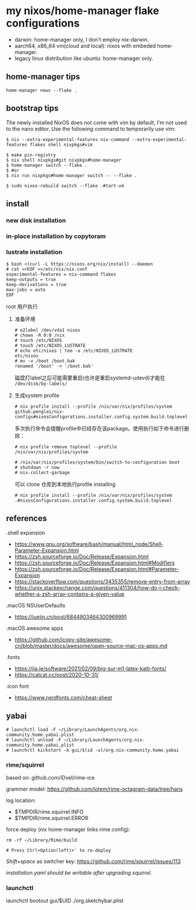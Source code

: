 # my nixos/home-manager flake configurations 

* darwin: home-manager only, I don't employ nix-darwin.
* aarch64, x86_64 vm(cloud and local): nixos with embeded home-manager.
* legacy linux distribution like ubuntu: home-manager only.

## home-manager tips

```
home-manager news --flake .
```

## bootstrap tips

The newly installed NixOS does not come with vim by default,
I'm not used to the nano editor. Use the following command to temporarily use vim:

```
$ nix --extra-experimental-features nix-command --extra-experimental-features flakes shell nixpkgs#vim
```

```
$ make pin-registry
$ nix shell nixpkgs#git nixpkgs#home-manager
$ home-manager switch --flake .
$ #or
$ nix run nixpkgs#home-manager switch -- --flake .

$ sudo nixos-rebuild switch --flake .#tart-vm
```

## install

### new disk installation

### in-place installation by copytoram

### lustrate installation


```
$ bash <(curl -L https://nixos.org/nix/install) --daemon
# cat <<EOF >>/etc/nix/nix.conf
experimental-features = nix-command flakes
keep-outputs = true
keep-derivations = true
max-jobs = auto
EOF
```

root 用户执行

1. 准备环境

    ```
    # e2label /dev/vda1 nixos
    # chown -R 0:0 /nix
    # touch /etc/NIXOS
    # touch /etc/NIXOS_LUSTRATE
    # echo etc/nixos | tee -a /etc/NIXOS_LUSTRATE
    etc/nixos
    # mv -v /boot /boot.bak
    renamed '/boot' -> '/boot.bak'
    ```

    磁盘打label之后可能需要重启(也许是重启systemd-udevd)才能在 `/dev/disk/by-labels/`

2. 生成system profile

    ```
    # nix profile install --profile /nix/var/nix/profiles/system github:penglei/nix-configs#nixosConfigurations.installer.config.system.build.toplevel
    ```

    多次执行命令会提醒profile中已经存在该package。使用执行如下命令进行删除：

    ```
    # nix profile remove toplevel --profile /nix/var/nix/profiles/system
    ```


    ```
    # /nix/var/nix/profiles/system/bin/switch-to-configuration boot
    # shutdown -r now
    # nix-collect-garbage
    ```

    可以 clone 仓库到本地执行profile installing

    ```
    # nix profile install --profile /nix/var/nix/profiles/system .#nixosConfigurations.installer.config.system.build.toplevel
    ```

## references

.shell expansion

* https://www.gnu.org/software/bash/manual/html_node/Shell-Parameter-Expansion.html
* https://zsh.sourceforge.io/Doc/Release/Expansion.html
* https://zsh.sourceforge.io/Doc/Release/Expansion.html#Modifiers
* https://zsh.sourceforge.io/Doc/Release/Expansion.html#Parameter-Expansion
* https://stackoverflow.com/questions/3435355/remove-entry-from-array
* https://unix.stackexchange.com/questions/411304/how-do-i-check-whether-a-zsh-array-contains-a-given-value


.macOS NSUserDefaults

* https://juejin.cn/post/6844903464300969991

.macOS awesome apps

* https://github.com/icopy-site/awesome-cn/blob/master/docs/awesome/open-source-mac-os-apps.md


.fonts

* https://jia.je/software/2021/02/09/big-sur-m1-latex-kaiti-fonts/
* https://catcat.cc/post/2020-10-31/

.icon font

* https://www.nerdfonts.com/cheat-sheet

## yabai

```
# launchctl load -F ~/Library/LaunchAgents/org.nix-community.home.yabai.plist
# launchctl unload -F ~/Library/LaunchAgents/org.nix-community.home.yabai.plist
# launchctl kickstart -k gui/$(id -u)/org.nix-community.home.yabai
```

### rime/squirrel

based on: github.com/iDvel/rime-ice

grammer model: https://github.com/lotem/rime-octagram-data/tree/hans

log location:

* $TMPDIR/rime.squirrel.INFO
* $TMPDIR/rime.squirrel.ERROR

force deploy (nix home-manager links rime config):

```
rm -rf ~/Library/Rime/build

# Press Ctrl+Option(left)+` to re-deploy

```

*Shift+space* as switcher key: https://github.com/rime/squirrel/issues/113

*installation.yaml should be writable after upgrading squirrel.*

### launchctl

launchctl bootout gui/$UID ./org.sketchybar.plist


